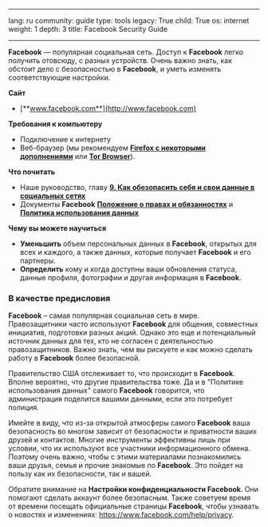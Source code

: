 

---

lang: ru
community: guide
type: tools
legacy: True
child: True
os: internet
weight: 1
depth: 3
title: Facebook Security Guide

---

**Facebook** — популярная социальная сеть. Доступ к **Facebook** легко получить отовсюду, с разных устройств. Очень важно знать, как обстоит дело с безопасностью в **Facebook**, и уметь изменять соответствующие настройки.
			
**Сайт**

* [**www.facebook.com**](http://www.facebook.com)

**Требования к компьютеру**

- Подключение к интернету
- Веб-браузер (мы рекомендуем [**Firefox с некоторыми дополнениями**](/ru/firefox_main) или [**Tor Browser**](/ru/tor_main)).

**Что почитать**

- Наше руководство, главу [**9. Как обезопасить себя и свои данные в социальных сетях**](/ru/chapter-9)
- Документы **Facebook** [**Положение о правах и обязанностях**](https://www.facebook.com/legal/terms) и [**Политика использования данных**](https://www.facebook.com/about/privacy/)

**Чему вы можете научиться** 

- **Уменьшить** объем персональных данных в **Facebook**, открытых для всех и каждого, а также данных, которые получает **Facebook** и его партнеры.
- **Определить** кому и когда доступны ваши обновления статуса, данные профиля, фотографии и другая информация в **Facebook**.

### В качестве предисловия ###

**Facebook** – самая популярная социальная сеть в мире. Правозащитники часто используют **Facebook** для общения, совместных инициатив, подготовки разных акций. Однако это еще и потенциальный источник данных для тех, кто не согласен с деятельностью правозащитников. Важно знать, чем вы рискуете и как можно сделать работу в **Facebook** более безопасной. 

Правительство США отслеживает то, что происходит в **Facebook**. Вполне вероятно, что другие правительства тоже. Да и в "Политике использования данных" самого **Facebook** говорится, что администрация поделится вашими данными, если это потребует полиция.

Имейте в виду, что из-за открытой атмосферы самого **Facebook** ваша безопасность во многом зависит от безопасности и приватности ваших друзей и контактов. Многие инструменты эффективны лишь при условии, что их используют все участники информационного обмена. Поэтому очень важно, чтобы с этими материалами познакомились ваши друзья, семья и прочие знакомые по **Facebook**. Это пойдет на пользу как их безопасности, так и вашей.

Обратите внимание на **Настройки конфиденциальности Facebook**. Они помогают сделать аккаунт более безопасным. Также советуем время от времени посещать официальные страницы **Facebook**, чтобы узнавать о новостях и изменениях: https://www.facebook.com/help/privacy.

